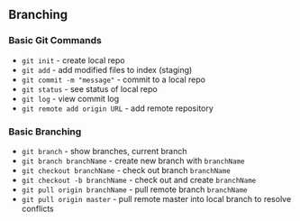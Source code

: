 ## Branching

### Basic Git Commands
* `git init` - create local repo
* `git add` - add modified files to index (staging)
* `git commit -m "message"` - commit to a local repo
* `git status` - see status of local repo
* `git log` - view commit log
* `git remote add origin URL` - add remote repository

### Basic Branching
* `git branch` - show branches, current branch
* `git branch branchName` - create new branch with `branchName`
* `git checkout branchName` - check out branch `branchName`
* `git checkout -b branchName` - check out and create `branchName`
* `git pull origin branchName` - pull remote branch `branchName`
* `git pull origin master` - pull remote master into local branch to resolve conflicts
